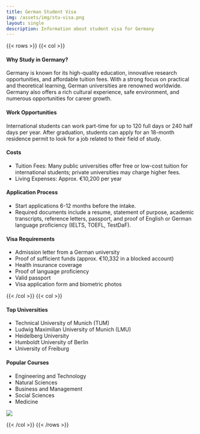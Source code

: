 ```yaml
---
title: German Student Visa
img: /assets/img/stu-visa.png
layout: single
description: Information about student visa for Germany
---
```


{{< rows  >}}
{{< col  >}}

#### Why Study in Germany?

Germany is known for its high-quality education, innovative research opportunities, and affordable
tuition fees. With a strong focus on practical and theoretical learning, German universities are
renowned worldwide. Germany also offers a rich cultural experience, safe environment, and
numerous opportunities for career growth.

#### Work Opportunities

International students can work part-time for up to 120 full days or 240 half days per year. After
graduation, students can apply for an 18-month residence permit to look for a job related to their
field of study.

#### Costs

- Tuition Fees: Many public universities offer free or low-cost tuition for international students; private universities may charge higher fees.
- Living Expenses: Approx. €10,200 per year

#### Application Process

- Start applications 6-12 months before the intake.
- Required documents include a resume, statement of purpose, academic transcripts, reference letters, passport, and proof of English or German language proficiency (IELTS, TOEFL, TestDaF).

#### Visa Requirements

- Admission letter from a German university
- Proof of sufficient funds (approx. €10,332 in a blocked account)
- Health insurance coverage
- Proof of language proficiency
- Valid passport
- Visa application form and biometric photos

{{< /col  >}}
{{< col  >}}

#### Top Universities

- Technical University of Munich (TUM)
- Ludwig Maximilian University of Munich (LMU)
- Heidelberg University
- Humboldt University of Berlin
- University of Freiburg

#### Popular Courses

- Engineering and Technology
- Natural Sciences
- Business and Management
- Social Sciences
- Medicine

![](https://images.unsplash.com/photo-1718567234257-d5fd9ae5544d?q=80&w=2080&auto=format&fit=crop&ixlib=rb-4.0.3&ixid=M3wxMjA3fDB8MHxwaG90by1wYWdlfHx8fGVufDB8fHx8fA%3D%3D)

{{< /col  >}}
{{< /rows  >}}
